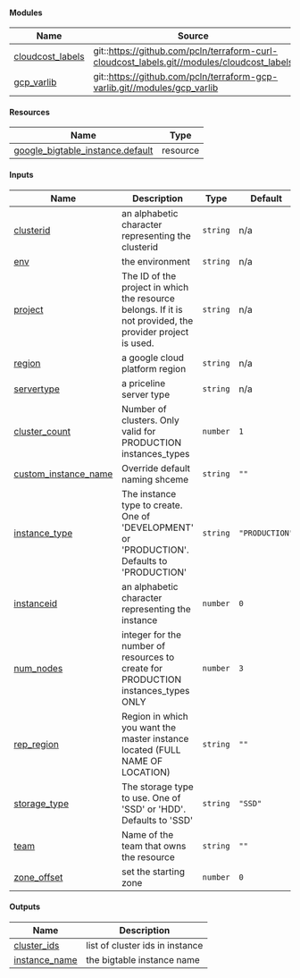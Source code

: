 <!-- BEGIN_TF_DOCS -->
#### Modules

| Name | Source | Version |
|------|--------|---------|
| <a name="module_cloudcost_labels"></a> [cloudcost_labels](#module_cloudcost_labels) | git::https://github.com/pcln/terraform-curl-cloudcost_labels.git//modules/cloudcost_labels |  |
| <a name="module_gcp_varlib"></a> [gcp_varlib](#module_gcp_varlib) | git::https://github.com/pcln/terraform-gcp-varlib.git//modules/gcp_varlib |  |

#### Resources

| Name | Type |
|------|------|
| [google_bigtable_instance.default](https://registry.terraform.io/providers/hashicorp/google/latest/docs/resources/bigtable_instance) | resource |

#### Inputs

| Name | Description | Type | Default | Required |
|------|-------------|------|---------|:--------:|
| <a name="input_clusterid"></a> [clusterid](#input_clusterid) | an alphabetic character representing the clusterid | `string` | n/a | yes |
| <a name="input_env"></a> [env](#input_env) | the environment | `string` | n/a | yes |
| <a name="input_project"></a> [project](#input_project) | The ID of the project in which the resource belongs. If it is not provided, the provider project is used. | `string` | n/a | yes |
| <a name="input_region"></a> [region](#input_region) | a google cloud platform region | `string` | n/a | yes |
| <a name="input_servertype"></a> [servertype](#input_servertype) | a priceline server type | `string` | n/a | yes |
| <a name="input_cluster_count"></a> [cluster_count](#input_cluster_count) | Number of clusters. Only valid for PRODUCTION instances_types | `number` | `1` | no |
| <a name="input_custom_instance_name"></a> [custom_instance_name](#input_custom_instance_name) | Override default naming shceme | `string` | `""` | no |
| <a name="input_instance_type"></a> [instance_type](#input_instance_type) | The instance type to create. One of 'DEVELOPMENT' or 'PRODUCTION'. Defaults to 'PRODUCTION' | `string` | `"PRODUCTION"` | no |
| <a name="input_instanceid"></a> [instanceid](#input_instanceid) | an alphabetic character representing the instance | `number` | `0` | no |
| <a name="input_num_nodes"></a> [num_nodes](#input_num_nodes) | integer for the number of resources to create for PRODUCTION instances_types ONLY | `number` | `3` | no |
| <a name="input_rep_region"></a> [rep_region](#input_rep_region) | Region in which you want the master instance located (FULL NAME OF LOCATION) | `string` | `""` | no |
| <a name="input_storage_type"></a> [storage_type](#input_storage_type) | The storage type to use. One of 'SSD' or 'HDD'. Defaults to 'SSD' | `string` | `"SSD"` | no |
| <a name="input_team"></a> [team](#input_team) | Name of the team that owns the resource | `string` | `""` | no |
| <a name="input_zone_offset"></a> [zone_offset](#input_zone_offset) | set the starting zone | `number` | `0` | no |

#### Outputs

| Name | Description |
|------|-------------|
| <a name="output_cluster_ids"></a> [cluster_ids](#output_cluster_ids) | list of cluster ids in instance |
| <a name="output_instance_name"></a> [instance_name](#output_instance_name) | the bigtable instance name |
<!-- END_TF_DOCS -->
